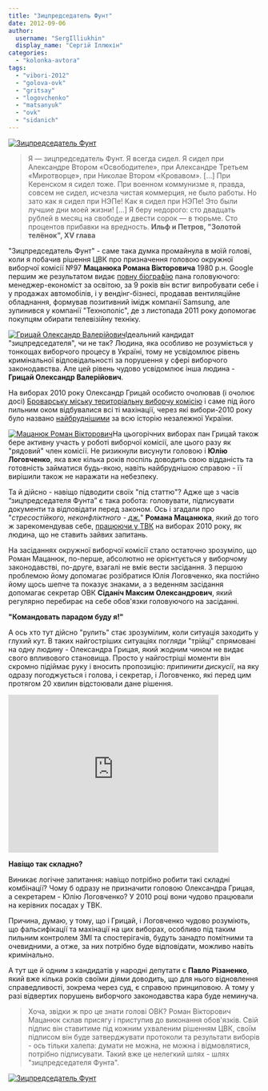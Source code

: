 ```yaml
---
title: "Зицпредседатель Фунт"
date: 2012-09-06
author: 
  username: "SergIlliukhin"
  display_name: "Сергій Іллюхін"
categories: 
  - "kolonka-avtora"
tags: 
  - "vibori-2012"
  - "golova-ovk"
  - "gritsay"
  - "logovchenko"
  - "matsanyuk"
  - "ovk"
  - "sidanich"
---
```


[![](https://mpz.brovary.org/wp-content/uploads/2012/09/35.jpg "Зицпредседатель Фунт")](https://mpz.brovary.org/wp-content/uploads/2012/09/35.jpg)

> Я — зицпредседатель Фунт. Я всегда сидел. Я сидел при Александре Втором «Освободителе», при Александре Третьем «Миротворце», при Николае Втором «Кровавом». \[…\] При Керенском я сидел тоже. При военном коммунизме я, правда, совсем не сидел, исчезла чистая коммерция, не было работы. Но зато как я сидел при НЭПе! Как я сидел при НЭПе! Это были лучшие дни моей жизни! \[...\] Я беру недорого: сто двадцать рублей в месяц на свободе и двести сорок — в тюрьме. Сто процентов прибавки на вредность. **Ильф и Петров, "Золотой телёнок", XV глава**

"Зицпредседатель Фунт" - саме така думка промайнула в моїй голові, коли я побачив рішення ЦВК про призначення головою окружної виборчої комісії №97 **Мацанюка Романа Вікторовича** 1980 р.н. Google першим же результатом видає [повну біографію](http://www.work.ua/resumes/1296021/ "Мацанюк Роман") пана головуючого: менеджер-економіст за освітою, за 9 років він встиг випробувати себе і у продажах автомобілів, і у вендінг-бізнесі, продавав вентиляційне обладнання, формував позитивний імідж компанії Samsung, але зупинився у компанії "Технополіс", де з листопада 2011 року допомогає покупцям обирати телевізійну техніку.

[![](https://mpz.brovary.org/wp-content/uploads/2012/09/grits1.jpg "Грицай Олександр Валерійович")](https://mpz.brovary.org/wp-content/uploads/2012/09/grits1.jpg)Ідеальний кандидат "зицпредседателя", чи не так? Людина, яка особливо не розуміється у тонкощах виборчого процесу в Україні, тому не усвідомлює рівень кримінальної відповідальності за порушення у сфері виборчого законодавства. Але цей рівень чудово усвідомлює інша людина - **Грицай Олександр Валерійович**.

На виборах 2010 року Олександр Грицай особисто очолював (і очолює досі) [Броварську міську територіальну виборчу комісію](http://www.cvk.gov.ua/pls/vm2010/WM028?PID112=31&PID102=1554&PF7691=1554&PT001F01=800&rej=0&pt00_t001f01=800) і саме під його пильним оком відбувалися всі ті махінації, через які вибори-2010 року було названо [найбруднішими](http://brovary.wordpress.com/) за всю історію незалежної України.

[![](https://mpz.brovary.org/wp-content/uploads/2012/09/golova4.jpg "Мацанюк Роман Вікторович")](https://mpz.brovary.org/wp-content/uploads/2012/09/golova4.jpg)На цьогорічних виборах пан Грицай також бере активну участь у роботі виборчої комісії, але цього разу як "рядовий" член комісії. Не ризикнули висунути головою і **Юлію Логовченко**, яка вже кілька років поспіль доводить свою відданість та готовність займатися будь-якою, навіть найбруднішою справою - її вирішили також не наражати на небезпеку.

Та й дійсно - навіщо підводити своїх "під статтю"? Адже ще з часів “зицпредседателя Фунта” є така робота: головувати, підписувати документи та відповідати перед законом. Ось і згадали про "_стресостійкого, неконфліктного - [дж.](http://www.work.ua/resumes/1296021/ "джерело - автобіографія")_" **Романа Мацанюка**, який до того ж зарекомендував себе, [працюючи у ТВК](http://www.cvk.gov.ua/pls/vm2010/WM028?PID112=31&PID102=1554&PF7691=1554&PT001F01=800&rej=0&pt00_t001f01=800) на виборах 2010 року, як людина, що не ставить зайвих запитань.

На засіданнях окружної виборчої комісії стало остаточно зрозуміло, що Роман Мацанюк, по-перше, абсолютно не орієнтується у виборчому законодавстві, по-друге, взагалі не вміє вести засідання. З першою проблемою йому допомагає розібратися Юлія Логовченко, яка постійно йому щось шепче та показує знаками, а з веденням засідання допомагає секретар ОВК **Сіданіч Максим Олександрович**, який регулярно перебирає на себе обов'язки головуючого на засіданні.

**"Командовать парадом буду я!"**

А ось хто тут дійсно "рулить" стає зрозумілим, коли ситуація заходить у глухий кут. В таких найгостріших ситуаціях погляди "трійці" спрямовані на одну людину - Олександра Грицая, який жодним чином не видає свого впливового становища. Просто у найгостріші моменти він скромно підіймає руку і вносить пропозицію: _припинити дискусії_, на яку одразу погоджується і голова, і секретар, і Логовченко, які перед цим протягом 20 хвилин відстоювали дане рішення.

<iframe src="http://www.youtube.com/embed/uzdSdi0TDsc" frameborder="0" width="420" height="315"></iframe>

**Навіщо так складно?**

Виникає логічне запитання: навіщо потрібно робити такі складні комбінації? Чому б одразу не призначити головою Олександра Грицая, а секретарем - Юлію Логовченко? У 2010 році вони чудово працювали на керівних посадах у ТВК.

Причина, думаю, у тому, що і Грицай, і Логовченко чудово розуміють, що фальсифікації та махінації на цих виборах, особливо під таким пильним контролем ЗМІ та спостерігачів, будуть занадто помітними та очевидними, а отже, за них потрібно буде відповідати, можливо навіть кримінально.

А тут ще й одним з кандидатів у народні депутати є **Павло Різаненко**, який вже кілька років своїми діями доводить, що для нього відновлення справедливості, зокрема через суд, є справою принциповою. А тому у разі відвертих порушень виборчого законодавства кара буде неминуча.

> Хоча, звідки ж про це знати голові ОВК? Роман Вікторович Мацанюк склав присягу і приступив до виконання обов'язків. Свій підпис він ставитиме під кожним ухваленим рішенням ЦВК, своїм підписом він буде затверджувати протоколи та результати виборів - ось тільки халепа: думати не можна, не можна і відмовлятися, потрібно підписувати. Такий вже це нелегкий шлях - шлях "зицпредседателя Фунта".

[![](https://mpz.brovary.org/wp-content/uploads/2012/09/44.jpg "Зицпредседатель Фунт")](https://mpz.brovary.org/wp-content/uploads/2012/09/44.jpg)
